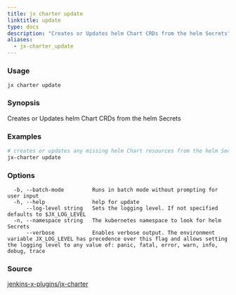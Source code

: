 ```yaml
---
title: jx charter update
linktitle: update
type: docs
description: "Creates or Updates helm Chart CRDs from the helm Secrets"
aliases:
  - jx-charter_update
---
```


### Usage

```
jx charter update
```

### Synopsis

Creates or Updates helm Chart CRDs from the helm Secrets

### Examples

  ```bash
  # creates or updates any missing helm Chart resources from the helm Secrets
  jx-charter update

  ```
### Options

```
  -b, --batch-mode         Runs in batch mode without prompting for user input
  -h, --help               help for update
      --log-level string   Sets the logging level. If not specified defaults to $JX_LOG_LEVEL
  -n, --namespace string   The kubernetes namespace to look for helm Secrets
      --verbose            Enables verbose output. The environment variable JX_LOG_LEVEL has precedence over this flag and allows setting the logging level to any value of: panic, fatal, error, warn, info, debug, trace
```



### Source

[jenkins-x-plugins/jx-charter](https://github.com/jenkins-x-plugins/jx-charter)
